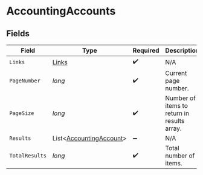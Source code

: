 # AccountingAccounts


## Fields

| Field                                                               | Type                                                                | Required                                                            | Description                                                         |
| ------------------------------------------------------------------- | ------------------------------------------------------------------- | ------------------------------------------------------------------- | ------------------------------------------------------------------- |
| `Links`                                                             | [Links](../../Models/Shared/Links.md)                               | :heavy_check_mark:                                                  | N/A                                                                 |
| `PageNumber`                                                        | *long*                                                              | :heavy_check_mark:                                                  | Current page number.                                                |
| `PageSize`                                                          | *long*                                                              | :heavy_check_mark:                                                  | Number of items to return in results array.                         |
| `Results`                                                           | List<[AccountingAccount](../../Models/Shared/AccountingAccount.md)> | :heavy_minus_sign:                                                  | N/A                                                                 |
| `TotalResults`                                                      | *long*                                                              | :heavy_check_mark:                                                  | Total number of items.                                              |